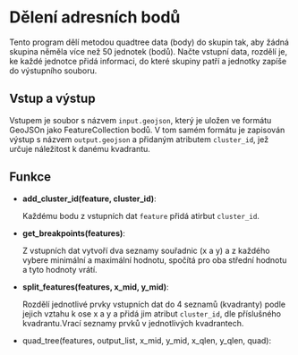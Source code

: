 # Dělení adresních bodů

Tento program dělí metodou quadtree data (body) do skupin tak, aby žádná skupina něměla více než 50 jednotek (bodů). Načte vstupní data, rozdělí je, ke každé jednotce přidá informaci, do které skupiny patří a jednotky zapíše do výstupního souboru.

## Vstup a výstup

Vstupem je soubor s názvem `input.geojson`, který je uložen ve formátu GeoJSOn jako FeatureCollection bodů. V tom samém formátu je zapisován výstup s názvem `output.geojson` a přidaným atributem `cluster_id`, jež určuje náležitost k danému kvadrantu.

## Funkce

* **add_cluster_id(feature, cluster_id)**: 

  Každému bodu z vstupních dat `feature` přidá atirbut `cluster_id`.

* **get_breakpoints(features)**:

  Z vstupních dat vytvoří dva seznamy souřadnic (x a y) a z každého vybere minimální a maximální hodnotu, spočítá pro oba střední hodnotu a tyto hodnoty vrátí.

* **split_features(features, x_mid, y_mid)**:

  Rozdělí jednotlivé prvky vstupních dat do 4 seznamů (kvadranty) podle jejich vztahu k ose x a y a přidá jim atribut `cluster_id`, dle příslušného kvadrantu.Vrací seznamy prvků v jednotlivých kvadrantech.

* quad_tree(features, output_list, x_mid, y_mid, x_qlen, y_qlen, quad):
